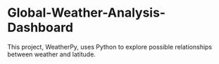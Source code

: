 # Global-Weather-Analysis-Dashboard
This project, WeatherPy, uses Python to explore possible relationships between weather and latitude.
